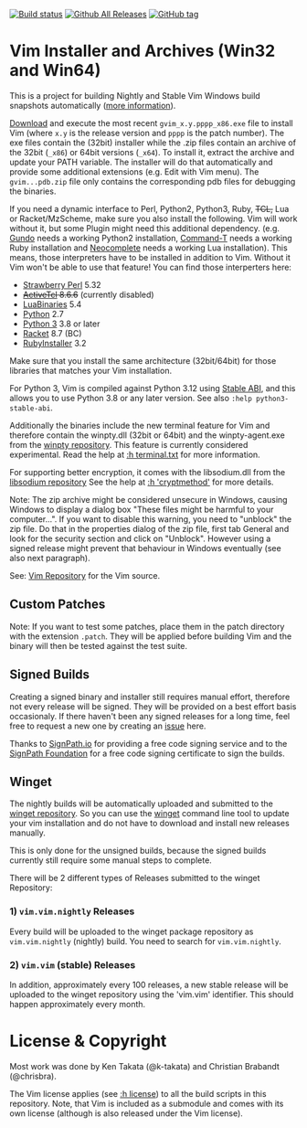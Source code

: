 [![Build status](https://ci.appveyor.com/api/projects/status/0x8kevh62dkdt7mu?svg=true)](https://ci.appveyor.com/project/chrisbra/vim-win32-installer)
[![Github All Releases](https://img.shields.io/github/downloads/vim/vim-win32-installer/total.svg?maxAge=2592000)](https://github.com/vim/vim-win32-installer/releases)
[![GitHub tag](https://img.shields.io/github/tag/vim/vim-win32-installer.svg?maxAge=2592000)](https://github.com/vim/vim-win32-installer)


# Vim Installer and Archives (Win32 and Win64)

This is a project for building Nightly and Stable Vim Windows build snapshots
automatically ([more information](https://vim.fandom.com/wiki/Where_to_download_Vim)).

[Download](https://github.com/vim/vim-win32-installer/releases/latest) and execute the
most recent `gvim_x.y.pppp_x86.exe` file to install Vim (where `x.y` is the
release version and `pppp` is the patch number). The exe files contain the
(32bit) installer while the .zip files contain an archive of the 32bit (`_x86`)
or 64bit versions (`_x64`). To install it, extract the archive and update your
PATH variable. The installer will do that automatically and provide some
additional extensions (e.g. Edit with Vim menu).
The `gvim...pdb.zip` file only contains the corresponding pdb files for debugging the binaries.

If you need a dynamic interface to Perl, Python2, Python3, Ruby, <del>TCL,</del> Lua or
Racket/MzScheme, make sure you also install the following. Vim will work
without it, but some Plugin might need this additional dependency. (e.g.
[Gundo](https://github.com/sjl/gundo.vim) needs a working Python2 installation,
[Command-T](https://github.com/wincent/command-t) needs a working Ruby
installation and [Neocomplete](https://github.com/Shougo/neocomplete.vim) needs
a working Lua installation). This means, those interpreters have to be
installed in addition to Vim. Without it Vim won't be able to use that feature!
You can find those interperters here:

* [Strawberry Perl](http://strawberryperl.com/) 5.32
* <del>[ActiveTcl](http://www.activestate.com/activetcl/downloads) 8.6.6</del> (currently disabled)
* [LuaBinaries](http://luabinaries.sourceforge.net/download.html) 5.4
* [Python](https://www.python.org/downloads/) 2.7
* [Python 3](https://www.python.org/downloads/) 3.8 or later
* [Racket](https://download.racket-lang.org/) 8.7 (BC)
* [RubyInstaller](http://rubyinstaller.org/downloads/) 3.2

Make sure that you install the same architecture (32bit/64bit) for those
libraries that matches your Vim installation.

For Python 3, Vim is compiled against Python 3.12 using [Stable ABI](https://docs.python.org/3.12/c-api/stable.html), and this allows you to use Python 3.8 or any later version. See also `:help python3-stable-abi`.

Additionally the binaries include the new terminal feature for Vim and
therefore contain the winpty.dll (32bit or 64bit) and the winpty-agent.exe from
the [winpty repository](https://github.com/rprichard/winpty). This feature is
currently considered experimental. Read the help at [:h
terminal.txt](http://vimhelp.appspot.com/terminal.txt.html) for more
information.

For supporting better encryption, it comes with the libsodium.dll from the
[libsodium repository](https://github.com/jedisct1/libsodium/releases/1.0.18-RELEASE)
See the help at [:h 'cryptmethod'](https://vimhelp.org/options.txt.html#%27cryptmethod%27)
for more details.

Note: The zip archive might be considered unsecure in Windows, causing Windows
to display a dialog box "These files might be harmful to your computer...". If
you want to disable this warning, you need to "unblock" the zip file. Do that
in the properties dialog of the zip file, first tab General and look for the
security section and click on "Unblock". However using a signed release might
prevent that behaviour in Windows eventually (see also next paragraph).

See: [Vim Repository](https://github.com/vim/vim) for the Vim source.

## Custom Patches
Note: If you want to test some patches, place them in the patch directory with
the extension `.patch`. They will be applied before building Vim and the binary
will then be tested against the test suite.

## Signed Builds
Creating a signed binary and installer still requires manual effort, therefore
not every release will be signed. They will be provided on a best effort basis
occasionaly. If there haven't been any signed
releases for a long time, feel free to request a new one by creating an
[issue](https://github.com/vim/vim-win32-installer/issues) here.

Thanks to [SignPath.io](https://signpath.io?utm_source=foundation&utm_medium=github&utm_campaign=vim) for providing a free code signing service and to the [SignPath Foundation](https://signpath.org?utm_source=foundation&utm_medium=github&utm_campaign=vim) for a free code signing certificate to sign the builds.

## Winget 
The nightly builds will be automatically uploaded and submitted to the [winget
repository](https://github.com/microsoft/winget-pkgs/). So you can use the
[winget](https://docs.microsoft.com/en-us/windows/package-manager/winget/)
command line tool to update your vim installation and do not have to download
and install new releases manually.

This is only done for the unsigned builds, because the signed builds currently
still require some manual steps to complete.

There will be 2 different types of Releases submitted to the winget Repository:

### 1) `vim.vim.nightly` Releases
Every build will be uploaded to the winget package repository as
`vim.vim.nightly` (nightly) build. You need to search for `vim.vim.nightly`.

### 2) `vim.vim` (stable) Releases
In addition, approximately every 100 releases, a new stable release will be
uploaded to the winget repository using the 'vim.vim' identifier. This should
happen approximately every month.


# License & Copyright

Most work was done by Ken Takata (@k-takata) and Christian Brabandt (@chrisbra).

The Vim license applies (see [:h
license](http://vimhelp.appspot.com/uganda.txt.html#license)) to all the build
scripts in this repository. Note, that Vim is included as a submodule and comes
with its own license (although is also released under the Vim license).
